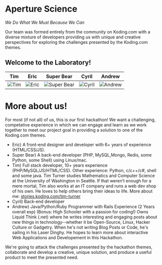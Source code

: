 
Aperture Science
================
*We Do What We Must Because We Can*

Our team was formed entirely from the community on Koding.com with a diverse mixture of developers providing us with unique and creative perspectives for exploring the challenges presented by the Koding.com themes.


Welcome to the Laboratory!
--------------------------

| Tim | Eric | Super Bear | Cyril | Andrew
|--- |--- |--- |--- |---
| ![Tim](http://stories.koding.com/wp-content/uploads/2014/05/tim-152x152.jpg) | ![Eric](https://gravatar.com/avatar/b8b837a9172a6fd9421f78ec8dc959fc?size=143&d=https://koding-cdn.s3.amazonaws.com/square-avatars/default.avatar.143.png&r=g) | ![Super Bear](https://gravatar.com/avatar/bc6812dd8a156880db0babc661ee3704?size=143&d=https://koding-cdn.s3.amazonaws.com/square-avatars/default.avatar.143.png&r=g) | ![Cyril](https://gravatar.com/avatar/bf0a188834a138489431b47228d84e57?size=143&d=https://koding-cdn.s3.amazonaws.com/square-avatars/default.avatar.143.png&r=g) | ![Andrew](https://gravatar.com/avatar/baf23bd019395ea892fec25631c11a1c?size=143&d=https://koding-cdn.s3.amazonaws.com/square-avatars/default.avatar.143.png&r=g) |

More about us!
==============
For most (if not all) of us, this is our first hackathon! We want a challenging, competative experience in which we can engage and learn as we work together to meet our project goal in providing a solution to one of the Koding.com themes.

* Eric) A front-end designer and developer with 6+ years of experience (HTML/CSS/JS).
* Super Bear) A back-end developer (PHP, MySQL,Mongo, Redis, some Python, some Shell) using Linux/mac.
* Tim) Full stack developer, 10+ years experience (PHP/MySQL/JS/HTML/CSS). Other experience: Python, c/c++/c#, shell and some java. Tim Turner studies Mathematics and Computer Science at the University of Washington in Seattle. If that weren’t enough for a mere mortal, Tim also works at an IT company and runs a web dev shop of his own. He loves to help others bring their ideas to life. More about me: [stories.koding.com/tim-turner](http://stories.koding.com/story/tim-turner/)
* Cyril) Back-end developer
* Andrew) Java/Python/Ruby Programmer with Rails Experience (2 Years overall exp) (Bonus: High Schooler with a passion for coding!) Owns Liquid Think (.net) where he writes interesting and engaging posts about new things in technology--whether it be Open-Source, Linux, Hacker Culture or Gadgetry. When he's not writing Blog Posts or Code, he's sailing in his Laser Dinghy. He hopes to learn more about interactive Web Applications and Developement in this Hackathon. 


We're going to attack the challenges presented by the hackathon themes, collaborate and develop a creative, unique solution, and produce a useful product to meet the presented need.
